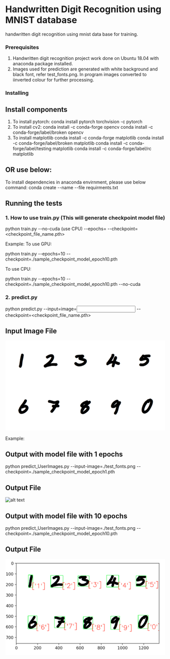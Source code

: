 # Handwritten Digit Recognition using MNIST database

handwritten digit recognition using mnist data base for training.

### Prerequisites
1. Handwritten digit recognition project work done on Ubuntu 18.04 with anaconda package installed.
2. Images used for prediction are generated with white background and black font, refer test_fonts.png. In program images converted to iinverted colour for further processing.

### Installing

## Install components
1. To install pytorch:
conda install pytorch torchvision -c pytorch
2. To install cv2:
conda install -c conda-forge opencv
conda install -c conda-forge/label/broken opencv 
3. To install matplotlib
conda install -c conda-forge matplotlib
conda install -c conda-forge/label/broken matplotlib
conda install -c conda-forge/label/testing matplotlib
conda install -c conda-forge/label/rc matplotlib   

## OR use below:
To install dependencies in anaconda envirnment, please use below command: 
conda create --name <env> --file requirments.txt


## Running the tests
### 1. How to use train.py (This will generate checkpoint model file)
python train.py --no-cuda (use CPU) --epochs=<Number> --checkpoint=<checkpoint_file_name.pth> 

Example: 
To use GPU:

python train.py  --epochs=10 --checkpoint=./sample_checkpoint_model_epoch10.pth

To use CPU: 

python train.py  --epochs=10 --checkpoint=./sample_checkpoint_model_epoch10.pth --no-cuda
  
### 2. predict.py
python predict.py --input=image=<Input Image Name with path> --checkpoint=<checkpoint_file_name.pth> 

## Input Image File
![alt text](test_fonts.png)
  
  
Example:
## Output with model file with 1 epochs
python predict_UserImages.py --input-image=./test_fonts.png --checkpoint=./sample_checkpoint_model_epoch1.pth

## Output File
![alt text](output_e1.png)


## Output with model file with 10 epochs
python predict_UserImages.py --input-image=./test_fonts.png --checkpoint=./sample_checkpoint_model_epoch10.pth

## Output File
![alt text](output.png)

